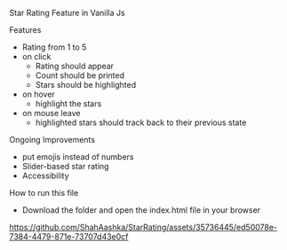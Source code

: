 Star Rating Feature in Vanilla Js

Features
* Rating from 1 to 5 
* on click
    - Rating should appear
    - Count should be printed
    - Stars should be highlighted
* on hover
    - highlight the stars
* on mouse leave
    - highlighted stars should track back to their previous state 

Ongoing Improvements

* put emojis instead of numbers
* Slider-based star rating
* Accessibility


How to run this file

* Download the folder and open the index.html file in your browser


https://github.com/ShahAashka/StarRating/assets/35736445/ed50078e-7384-4479-871e-73707d43e0cf

